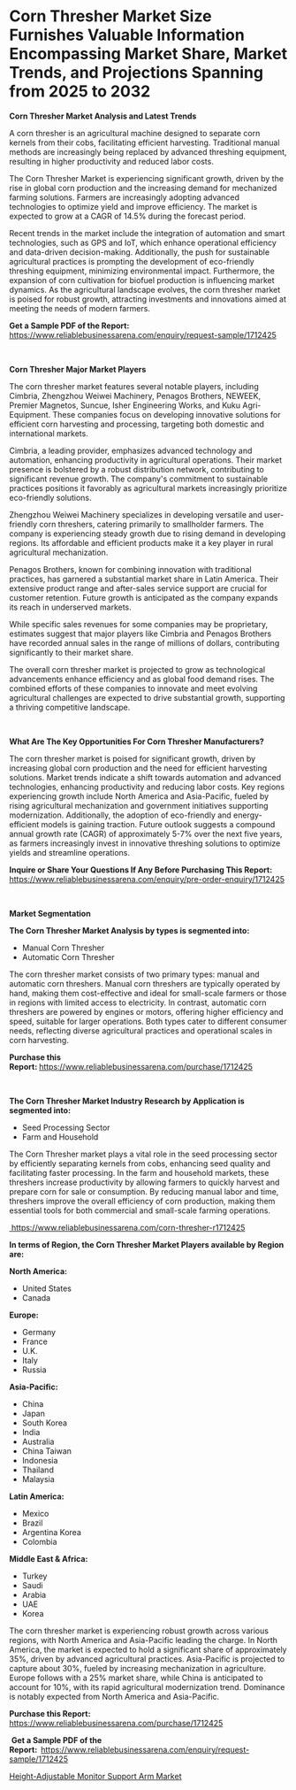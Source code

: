 <p><h1>Corn Thresher Market Size Furnishes Valuable Information Encompassing Market Share, Market Trends, and Projections Spanning from 2025 to 2032</h1></p><p><strong>Corn Thresher Market Analysis and Latest Trends</strong></p>
<p><p>A corn thresher is an agricultural machine designed to separate corn kernels from their cobs, facilitating efficient harvesting. Traditional manual methods are increasingly being replaced by advanced threshing equipment, resulting in higher productivity and reduced labor costs. </p><p>The Corn Thresher Market is experiencing significant growth, driven by the rise in global corn production and the increasing demand for mechanized farming solutions. Farmers are increasingly adopting advanced technologies to optimize yield and improve efficiency. The market is expected to grow at a CAGR of 14.5% during the forecast period. </p><p>Recent trends in the market include the integration of automation and smart technologies, such as GPS and IoT, which enhance operational efficiency and data-driven decision-making. Additionally, the push for sustainable agricultural practices is prompting the development of eco-friendly threshing equipment, minimizing environmental impact. Furthermore, the expansion of corn cultivation for biofuel production is influencing market dynamics. As the agricultural landscape evolves, the corn thresher market is poised for robust growth, attracting investments and innovations aimed at meeting the needs of modern farmers.</p></p>
<p><strong>Get a Sample PDF of the Report:&nbsp;</strong> <a href="https://www.reliablebusinessarena.com/enquiry/request-sample/1712425?utm_campaign=1891&utm_medium=2&utm_source=Github&utm_content=ia&utm_term=11012025&utm_id=corn-thresher">https://www.reliablebusinessarena.com/enquiry/request-sample/1712425</a></p>
<p>&nbsp;</p>
<p><strong>Corn Thresher Major Market Players</strong></p>
<p><p>The corn thresher market features several notable players, including Cimbria, Zhengzhou Weiwei Machinery, Penagos Brothers, NEWEEK, Premier Magnetos, Suncue, Isher Engineering Works, and Kuku Agri-Equipment. These companies focus on developing innovative solutions for efficient corn harvesting and processing, targeting both domestic and international markets.</p><p>Cimbria, a leading provider, emphasizes advanced technology and automation, enhancing productivity in agricultural operations. Their market presence is bolstered by a robust distribution network, contributing to significant revenue growth. The company's commitment to sustainable practices positions it favorably as agricultural markets increasingly prioritize eco-friendly solutions.</p><p>Zhengzhou Weiwei Machinery specializes in developing versatile and user-friendly corn threshers, catering primarily to smallholder farmers. The company is experiencing steady growth due to rising demand in developing regions. Its affordable and efficient products make it a key player in rural agricultural mechanization.</p><p>Penagos Brothers, known for combining innovation with traditional practices, has garnered a substantial market share in Latin America. Their extensive product range and after-sales service support are crucial for customer retention. Future growth is anticipated as the company expands its reach in underserved markets.</p><p>While specific sales revenues for some companies may be proprietary, estimates suggest that major players like Cimbria and Penagos Brothers have recorded annual sales in the range of millions of dollars, contributing significantly to their market share.</p><p>The overall corn thresher market is projected to grow as technological advancements enhance efficiency and as global food demand rises. The combined efforts of these companies to innovate and meet evolving agricultural challenges are expected to drive substantial growth, supporting a thriving competitive landscape.</p></p>
<p>&nbsp;</p>
<p><strong>What Are The Key Opportunities For Corn Thresher Manufacturers?</strong></p>
<p><p>The corn thresher market is poised for significant growth, driven by increasing global corn production and the need for efficient harvesting solutions. Market trends indicate a shift towards automation and advanced technologies, enhancing productivity and reducing labor costs. Key regions experiencing growth include North America and Asia-Pacific, fueled by rising agricultural mechanization and government initiatives supporting modernization. Additionally, the adoption of eco-friendly and energy-efficient models is gaining traction. Future outlook suggests a compound annual growth rate (CAGR) of approximately 5-7% over the next five years, as farmers increasingly invest in innovative threshing solutions to optimize yields and streamline operations.</p></p>
<p><strong>Inquire or Share Your Questions If Any Before Purchasing This Report:</strong> <a href="https://www.reliablebusinessarena.com/enquiry/pre-order-enquiry/1712425?utm_campaign=1891&utm_medium=2&utm_source=Github&utm_content=ia&utm_term=11012025&utm_id=corn-thresher">https://www.reliablebusinessarena.com/enquiry/pre-order-enquiry/1712425</a></p>
<p>&nbsp;</p>
<p><strong>Market Segmentation</strong></p>
<p><strong>The Corn Thresher Market Analysis by types is segmented into:</strong></p>
<p><ul><li>Manual Corn Thresher</li><li>Automatic Corn Thresher</li></ul></p>
<p><p>The corn thresher market consists of two primary types: manual and automatic corn threshers. Manual corn threshers are typically operated by hand, making them cost-effective and ideal for small-scale farmers or those in regions with limited access to electricity. In contrast, automatic corn threshers are powered by engines or motors, offering higher efficiency and speed, suitable for larger operations. Both types cater to different consumer needs, reflecting diverse agricultural practices and operational scales in corn harvesting.</p></p>
<p><strong>Purchase this Report:&nbsp;</strong><a href="https://www.reliablebusinessarena.com/purchase/1712425?utm_campaign=1891&utm_medium=2&utm_source=Github&utm_content=ia&utm_term=11012025&utm_id=corn-thresher">https://www.reliablebusinessarena.com/purchase/1712425</a></p>
<p>&nbsp;</p>
<p><strong>The Corn Thresher Market Industry Research by Application is segmented into:</strong></p>
<p><ul><li>Seed Processing Sector</li><li>Farm and Household</li></ul></p>
<p><p>The Corn Thresher market plays a vital role in the seed processing sector by efficiently separating kernels from cobs, enhancing seed quality and facilitating faster processing. In the farm and household markets, these threshers increase productivity by allowing farmers to quickly harvest and prepare corn for sale or consumption. By reducing manual labor and time, threshers improve the overall efficiency of corn production, making them essential tools for both commercial and small-scale farming operations.</p></p>
<p><a href="https://www.reliablebusinessarena.com/corn-thresher-r1712425?utm_campaign=1891&utm_medium=2&utm_source=Github&utm_content=ia&utm_term=11012025&utm_id=corn-thresher">&nbsp;https://www.reliablebusinessarena.com/corn-thresher-r1712425</a></p>
<p><strong>In terms of Region, the Corn Thresher Market Players available by Region are:</strong></p>
<p>
    <p> <strong> North America: </strong>
        <ul>
            <li>United States</li>
            <li>Canada</li>
        </ul>
        </p> 
    <p> <strong> Europe: </strong>
        <ul>
            <li>Germany</li>
            <li>France</li>
            <li>U.K.</li>
            <li>Italy</li>
            <li>Russia</li>
        </ul>
        </p> 
    <p> <strong> Asia-Pacific: </strong>
        <ul>
            <li>China</li>
            <li>Japan</li>
            <li>South Korea</li>
            <li>India</li>
            <li>Australia</li>
            <li>China Taiwan</li>
            <li>Indonesia</li>
            <li>Thailand</li>
            <li>Malaysia</li>
        </ul>
        </p> 
    <p> <strong> Latin America: </strong>
        <ul>
            <li>Mexico</li>
            <li>Brazil</li>
            <li>Argentina Korea</li>
            <li>Colombia</li>
        </ul>
        </p> 
    <p> <strong> Middle East & Africa: </strong>
        <ul>
            <li>Turkey</li>
            <li>Saudi</li>
            <li>Arabia</li>
            <li>UAE</li>
            <li>Korea</li>
        </ul>
    </p>
    </p>
<p><p>The corn thresher market is experiencing robust growth across various regions, with North America and Asia-Pacific leading the charge. In North America, the market is expected to hold a significant share of approximately 35%, driven by advanced agricultural practices. Asia-Pacific is projected to capture about 30%, fueled by increasing mechanization in agriculture. Europe follows with a 25% market share, while China is anticipated to account for 10%, with its rapid agricultural modernization trend. Dominance is notably expected from North America and Asia-Pacific.</p></p>
<p><strong>Purchase this Report: </strong><a href="https://www.reliablebusinessarena.com/purchase/1712425?utm_campaign=1891&utm_medium=2&utm_source=Github&utm_content=ia&utm_term=11012025&utm_id=corn-thresher">https://www.reliablebusinessarena.com/purchase/1712425</a></p>
<p>&nbsp;<strong>Get a Sample PDF of the Report:&nbsp;&nbsp;</strong><a href="https://www.reliablebusinessarena.com/enquiry/request-sample/1712425?utm_campaign=1891&utm_medium=2&utm_source=Github&utm_content=ia&utm_term=11012025&utm_id=corn-thresher">https://www.reliablebusinessarena.com/enquiry/request-sample/1712425</a></p>
<p><strong></strong></p>
<p><p><a href="https://github.com/Krish2023na/Market-Research-Report-List-7/blob/main/height-adjustable-monitor-support-arm-market.md?utm_campaign=1891&utm_medium=2&utm_source=Github&utm_content=ia&utm_term=11012025&utm_id=corn-thresher">Height-Adjustable Monitor Support Arm Market</a></p></p>